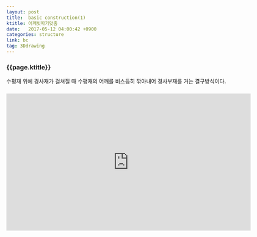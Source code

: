 ```yaml
---
layout: post
title:  basic construction(1)
ktitle: 어깨빗따기맞춤
date:   2017-05-12 04:00:42 +0900
categories: structure
link: bc
tag: 3Ddrawing
---
```


<div style="width:900px; margin:0px auto">

<h3>
	{{page.ktitle}}
</h3>

<p style="line-height: 160%">수평재 위에 경사재가 걸쳐질 때 수평재의 어깨를 비스듬히 깎아내어 경사부재를 거는
결구방식이다.</p>	
</div>	

<div style="text-align:center; margin:20px 0px 30px 0px; display: block;">

<iframe width="640" height="360" src="https://www.youtube.com/embed/Ysloq2Ir14U?autoplay=1&rel=0" frameborder="0" gesture="media" allow="encrypted-media" allowfullscreen></iframe>
</div>